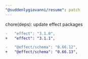 ```yaml
---
"@suddenlygiovanni/resume": patch
---
```


chore(deps): update effect packages

```diff
-   "effect": "3.1.0",
+   "effect": "3.1.1",

-	"@effect/schema": "0.66.12",
+	"@effect/schema": "0.66.13",

```
